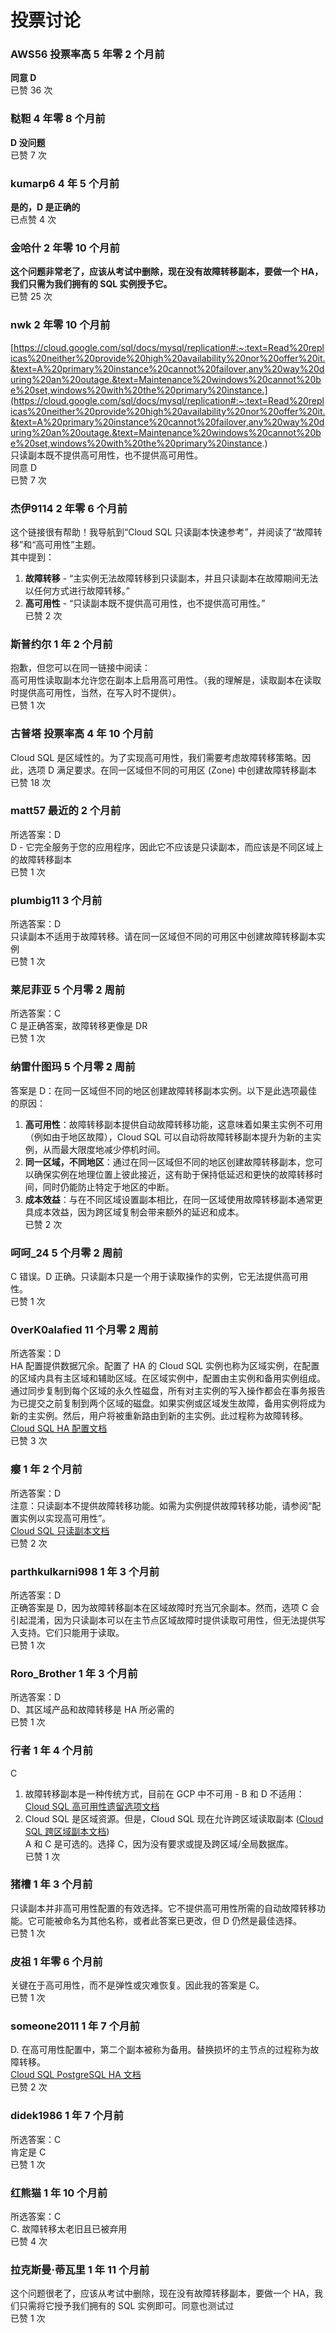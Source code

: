 # 投票讨论

### AWS56 投票率高 5 年零 2 个月前
**同意 D**  
已赞 36 次

### 鞑靼 4 年零 8 个月前
**D 没问题**  
已赞 7 次

### kumarp6 4 年 5 个月前
**是的，D 是正确的**  
已点赞 4 次

### 金哈什 2 年零 10 个月前
**这个问题非常老了，应该从考试中删除，现在没有故障转移副本，要做一个 HA，我们只需为我们拥有的 SQL 实例授予它。**  
已赞 25 次

### nwk 2 年零 10 个月前
[https://cloud.google.com/sql/docs/mysql/replication#:~:text=Read%20replicas%20neither%20provide%20high%20availability%20nor%20offer%20it.&text=A%20primary%20instance%20cannot%20failover,any%20way%20during%20an%20outage.&text=Maintenance%20windows%20cannot%20be%20set,windows%20with%20the%20primary%20instance.](https://cloud.google.com/sql/docs/mysql/replication#:~:text=Read%20replicas%20neither%20provide%20high%20availability%20nor%20offer%20it.&text=A%20primary%20instance%20cannot%20failover,any%20way%20during%20an%20outage.&text=Maintenance%20windows%20cannot%20be%20set,windows%20with%20the%20primary%20instance.)  
只读副本既不提供高可用性，也不提供高可用性。  
同意 D  
已赞 7 次

### 杰伊9114 2 年零 6 个月前
这个链接很有帮助！我导航到“Cloud SQL 只读副本快速参考”，并阅读了“故障转移”和“高可用性”主题。  
其中提到：  
1. **故障转移** - “主实例无法故障转移到只读副本，并且只读副本在故障期间无法以任何方式进行故障转移。”  
2. **高可用性** - “只读副本既不提供高可用性，也不提供高可用性。”  
已赞 2 次

### 斯普约尔 1 年 2 个月前
抱歉，但您可以在同一链接中阅读：  
高可用性读取副本允许您在副本上启用高可用性。（我的理解是，读取副本在读取时提供高可用性，当然，在写入时不提供）。  
已赞 1 次

### 古普塔 投票率高 4 年 10 个月前
Cloud SQL 是区域性的。为了实现高可用性，我们需要考虑故障转移策略。因此，选项 D 满足要求。在同一区域但不同的可用区 (Zone) 中创建故障转移副本  
已赞 18 次

### matt57 最近的 2 个月前
所选答案：D  
D - 它完全服务于您的应用程序，因此它不应该是只读副本，而应该是不同区域上的故障转移副本  
已赞 1 次

### plumbig11 3 个月前
所选答案：D  
只读副本不适用于故障转移。请在同一区域但不同的可用区中创建故障转移副本实例  
已赞 1 次

### 莱尼菲亚 5 个月零 2 周前
所选答案：C  
C 是正确答案，故障转移更像是 DR  
已赞 1 次

### 纳雷什图玛 5 个月零 2 周前
答案是 D：在同一区域但不同的地区创建故障转移副本实例。以下是此选项最佳的原因：  
1. **高可用性**：故障转移副本提供自动故障转移功能，这意味着如果主实例不可用（例如由于地区故障），Cloud SQL 可以自动将故障转移副本提升为新的主实例，从而最大限度地减少停机时间。  
2. **同一区域，不同地区**：通过在同一区域但不同的地区创建故障转移副本，您可以确保实例在地理位置上彼此接近，这有助于保持低延迟和更快的故障转移时间，同时仍能防止特定于地区的中断。  
3. **成本效益**：与在不同区域设置副本相比，在同一区域使用故障转移副本通常更具成本效益，因为跨区域复制会带来额外的延迟和成本。  
已赞 2 次

### 呵呵_24 5 个月零 2 周前
C 错误。D 正确。只读副本只是一个用于读取操作的实例，它无法提供高可用性。  
已赞 1 次

### 0verK0alafied 11 个月零 2 周前
所选答案：D  
HA 配置提供数据冗余。配置了 HA 的 Cloud SQL 实例也称为区域实例，在配置的区域内具有主区域和辅助区域。在区域实例中，配置由主实例和备用实例组成。通过同步复制到每个区域的永久性磁盘，所有对主实例的写入操作都会在事务报告为已提交之前复制到两个区域的磁盘。如果实例或区域发生故障，备用实例将成为新的主实例。然后，用户将被重新路由到新的主实例。此过程称为故障转移。  
[Cloud SQL HA 配置文档](https://cloud.google.com/sql/docs/mysql/high-availability#HA-configuration)  
已赞 3 次

### 瘿 1 年 2 个月前
所选答案：D  
注意：只读副本不提供故障转移功能。如需为实例提供故障转移功能，请参阅“配置实例以实现高可用性”。  
[Cloud SQL 只读副本文档](https://cloud.google.com/sql/docs/mysql/replication/)  
已赞 2 次

### parthkulkarni998 1 年 3 个月前
所选答案：D  
正确答案是 D，因为故障转移副本在区域故障时充当冗余副本。然而，选项 C 会引起混淆，因为只读副本可以在主节点区域故障时提供读取可用性，但无法提供写入支持。它们只能用于读取。  
已赞 1 次

### Roro_Brother 1 年 3 个月前
所选答案：D  
D、其区域产品和故障转移是 HA 所必需的  
已赞 1 次

### 行者 1 年 4 个月前
C  
1. 故障转移副本是一种传统方式，目前在 GCP 中不可用 - B 和 D 不适用：  
[Cloud SQL 高可用性遗留选项文档](https://cloud.google.com/sql/docs/mysql/high-availability#legacy_mysql_high_availability_option)  
2. Cloud SQL 是区域资源。但是，Cloud SQL 现在允许跨区域读取副本 ([Cloud SQL 跨区域副本文档](https://cloud.google.com/blog/products/databases/introducing-cross-region-replica-for-cloud-sql))  
A 和 C 是可选的。选择 C，因为没有要求或提及跨区域/全局数据库。  
已赞 1 次

### 猪槽 1 年 3 个月前
只读副本并非高可用性配置的有效选择。它不提供高可用性所需的自动故障转移功能。它可能被命名为其他名称，或者此答案已更改，但 D 仍然是最佳选择。  
已赞 1 次

### 皮祖 1 年零 6 个月前
关键在于高可用性，而不是弹性或灾难恢复。因此我的答案是 C。  
已赞 1 次

### someone2011 1 年 7 个月前
D. 在高可用性配置中，第二个副本被称为备用。替换损坏的主节点的过程称为故障转移。  
[Cloud SQL PostgreSQL HA 文档](https://cloud.google.com/sql/docs/postgres/high-availability)  
已赞 2 次

### didek1986 1 年 7 个月前
所选答案：C  
肯定是 C  
已赞 1 次

### 红熊猫 1 年 10 个月前
所选答案：C  
C. 故障转移太老旧且已被弃用  
已赞 4 次

### 拉克斯曼·蒂瓦里 1 年 11 个月前
这个问题很老了，应该从考试中删除，现在没有故障转移副本，要做一个 HA，我们只需将它授予我们拥有的 SQL 实例即可。同意也测试过  
已赞 1 次
